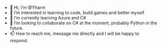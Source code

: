 - 👋 Hi, I’m @Yharm
- 👀 I’m interested in learning to code, build games and better myself
- 🌱 I’m currently learning Azure and C#
- 💞️ I’m looking to collaborate on C# at the moment, probably Python in the future.
- 📫 How to reach me, message me directly and I will be happy to respond.

<!---
Yharm/Yharm is a ✨ special ✨ repository because its `README.md` (this file) appears on your GitHub profile.
You can click the Preview link to take a look at your changes.
--->
